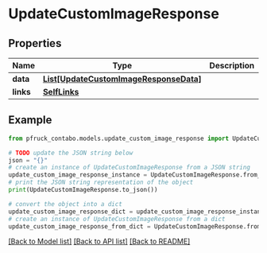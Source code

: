 # UpdateCustomImageResponse


## Properties

Name | Type | Description | Notes
------------ | ------------- | ------------- | -------------
**data** | [**List[UpdateCustomImageResponseData]**](UpdateCustomImageResponseData.md) |  | 
**links** | [**SelfLinks**](SelfLinks.md) |  | 

## Example

```python
from pfruck_contabo.models.update_custom_image_response import UpdateCustomImageResponse

# TODO update the JSON string below
json = "{}"
# create an instance of UpdateCustomImageResponse from a JSON string
update_custom_image_response_instance = UpdateCustomImageResponse.from_json(json)
# print the JSON string representation of the object
print(UpdateCustomImageResponse.to_json())

# convert the object into a dict
update_custom_image_response_dict = update_custom_image_response_instance.to_dict()
# create an instance of UpdateCustomImageResponse from a dict
update_custom_image_response_from_dict = UpdateCustomImageResponse.from_dict(update_custom_image_response_dict)
```
[[Back to Model list]](../README.md#documentation-for-models) [[Back to API list]](../README.md#documentation-for-api-endpoints) [[Back to README]](../README.md)


